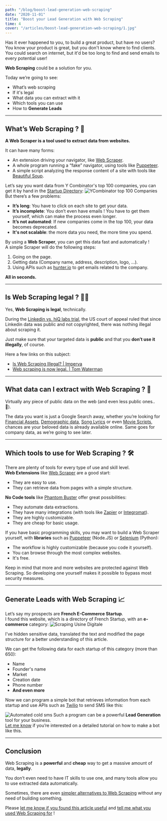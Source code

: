 ```yaml
---
path: "/blog/boost-lead-generation-web-scraping"
date: "2020-11-01"
title: "Boost your Lead Generation with Web Scraping"
time: 4
cover: "/articles/boost-lead-generation-web-scraping/1.jpg"
---
```


Has it ever happened to you, to build a great product, but have no users?  
You know your product is great, but you don't know where to find clients.  
You could search on internet, but it'd be too long to find and send emails to every potential user!  

**Web Scraping** could be a solution for you.

Today we’re going to see:
- What’s web scraping
- If it's legal
- What data you can extract with it
- Which tools you can use
- How to **Generate Leads**

---

## What’s Web Scraping ? 🤔
**A Web Scraper is a tool used to extract data from websites.**  

It can have many forms:
- An extension driving your navigator, like [Web Scraper](https://webscraper.io).
- A whole program running a “fake” navigator, using tools like [Puppeteer](https://pptr.dev).
- A simple script analyzing the response content of a site with tools like [Beautiful Soup](https://www.crummy.com/software/BeautifulSoup/bs4/doc/).

Let’s say you want data from Y Combinator's top 100 companies, you can get it by hand in the [Startup Directory](https://www.ycombinator.com/companies/?top100=true):
![YCombinator top 100 Companies](/articles/boost-lead-generation-web-scraping/2.png)
But there’s a few problems:
- **It’s long**: You have to click on each site to get your data.
- **It’s incomplete**: You don’t even have emails ! You have to get them yourself, which can make the process even longer.
- **It’s not automated**: If new companies come in the top 100, your data becomes deprecated.  
- **It's not scalable**: the more data you need, the more time you spend.

By using a **Web Scraper**, you can get this data fast and automatically !  
A simple Scraper will do the following steps:
1. Going on the page.
2. Getting data (Company name, address, description, logo, ...).
3. Using APIs such as [hunter.io](https://hunter.io/) to get emails related to the company.  

**All in seconds.**

---

## Is Web Scraping legal ? 👩‍⚖️
Yes, **Web Scraping is legal**, technically.  

During the [Linkedin vs. hiQ labs trial](https://parsers.me/us-court-fully-legalized-website-scraping-and-technically-prohibited-it/), the US court of appeal ruled that since Linkedin data was public and not copyrighted, there was nothing illegal about scraping it.

Just make sure that your targeted data is **public** and that you **don’t use it illegally**, of course.  

Here a few links on this subject:  
- [Is Web Scraping Illegal? | Imperva](https://www.imperva.com/blog/is-web-scraping-illegal/)  
- [Web scraping is now legal. | Tom Waterman](https://medium.com/@tjwaterman99/web-scraping-is-now-legal-6bf0e5730a78)

---

## What data can I extract with Web Scraping ? 🎣
Virtually any piece of public data on the web (and even less public ones.. 👀).  

The data you want is just a Google Search away, whether you’re looking for [Financial Assets](https://finance.yahoo.com), [Demographic data](https://directoryw.com/country.php?id=279), [Song Lyrics](https://genius.com/Big-shaq-mans-not-hot-lyrics) or even [Movie Scripts](https://www.imsdb.com), chances are your beloved data is already available online. Same goes for company data, as we’re going to see later.

---

## Which tools to use for Web Scraping ? 🛠
There are plenty of tools for every type of use and skill level.  
**Web Extensions** like [Web Scraper](https://webscraper.io) are a good start:
- They are easy to use.
- They can retrieve data from pages with a simple structure.

**No Code tools** like [Phantom Buster](https://phantombuster.com/) offer great possibilities:
- They automate data extractions.
- They have many integrations (with tools like [Zapier](https://zapier.com/) or [Integromat](https://www.integromat.com/en/)).
- They are highly customizable.
- They are cheap for basic usage.

If you have basic programming skills, you may want to build a Web Scraper yourself, with **libraries** such as [Puppeteer](https://pptr.dev) (Node.JS) or [Selenium](https://selenium-python.readthedocs.io) (Python):
- The workflow is highly customizable (because you code it yourself).
- You can browse through the most complex websites.
- It's free.

Keep in mind that more and more websites are protected against Web Scraping. So developing one yourself makes it possible to bypass most security measures.

---

## Generate Leads with Web Scraping 📈
Let’s say my prospects are **French E-Commerce Startup**.  
I found this website, which is a directory of French Startup, with an **e-commerce** category:
![Scraping Usine Digitale](/articles/boost-lead-generation-web-scraping/3.png)

I've hidden sensitive data, translated the text and modified the page structure for a better understanding of this article.

We can get the following data for each startup of this category (more than 650):
- Name
- Founder's name
- Market
- Creation date
- Phone number
- **And even more**

Now we can program a simple bot that retrieves information from each startup and use APIs such as [Twilio](https://www.twilio.com) to send SMS like this:

![Automated cold sms](/articles/boost-lead-generation-web-scraping/4.png)
Such a program can be a powerful **Lead Generation** tool for your business.  
[Let me know](http://twitter.com/intent/tweet?text=Hey%20@Lucas_Le_Ray%20,%20) if you’re interested on a detailed tutorial on how to make a bot like this.

---

## Conclusion 
Web Scraping is a **powerful** and **cheap** way to get a massive amount of data, **legally**.  

You don’t even need to have IT skills to use one, and many tools allow you to use extracted data automatically.  

Sometimes, there are even [simpler alternatives to Web Scraping](https://towardsdatascience.com/the-alternative-to-web-scraping-8d530ae705ca) without any need of building something.

Please [let me know if you found this article useful](http://twitter.com/intent/tweet?text=Hey%20@Lucas_Le_Ray%20,%20) and [tell me what you used Web Scraping for](http://twitter.com/intent/tweet?text=Hey%20@Lucas_Le_Ray%20,%20) !
